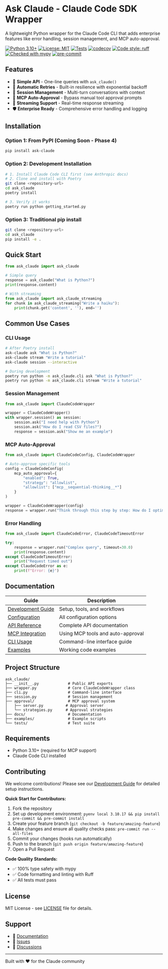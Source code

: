 # Ask Claude - Claude Code SDK Wrapper

A lightweight Python wrapper for the Claude Code CLI that adds enterprise features like error handling, session management, and MCP auto-approval.

[![Python 3.10+](https://img.shields.io/badge/python-3.10+-blue.svg)](https://www.python.org/downloads/)
[![License: MIT](https://img.shields.io/badge/License-MIT-yellow.svg)](https://opensource.org/licenses/MIT)
[![Tests](https://github.com/yourusername/ask-claude/actions/workflows/tests.yml/badge.svg)](https://github.com/yourusername/ask-claude/actions/workflows/tests.yml)
[![codecov](https://codecov.io/gh/yourusername/ask-claude/branch/main/graph/badge.svg)](https://codecov.io/gh/yourusername/ask-claude)
[![Code style: ruff](https://img.shields.io/badge/code%20style-ruff-000000.svg)](https://github.com/astral-sh/ruff)
[![Checked with mypy](https://img.shields.io/badge/mypy-checked-blue)](http://mypy-lang.org/)
[![pre-commit](https://img.shields.io/badge/pre--commit-enabled-brightgreen?logo=pre-commit)](https://github.com/pre-commit/pre-commit)

## Features

- 🚀 **Simple API** - One-line queries with `ask_claude()`
- 🔄 **Automatic Retries** - Built-in resilience with exponential backoff
- 💬 **Session Management** - Multi-turn conversations with context
- 🤖 **MCP Auto-Approval** - Bypass manual tool approval prompts
- 🌊 **Streaming Support** - Real-time response streaming
- 🛡️ **Enterprise Ready** - Comprehensive error handling and logging

## Installation

### Option 1: From PyPI (Coming Soon - Phase 4)
```bash
pip install ask-claude
```

### Option 2: Development Installation
```bash
# 1. Install Claude Code CLI first (see Anthropic docs)
# 2. Clone and install with Poetry
git clone <repository-url>
cd ask_claude
poetry install

# 3. Verify it works
poetry run python getting_started.py
```

### Option 3: Traditional pip install
```bash
git clone <repository-url>
cd ask_claude
pip install -e .
```

## Quick Start

```python
from ask_claude import ask_claude

# Simple query
response = ask_claude("What is Python?")
print(response.content)

# With streaming
from ask_claude import ask_claude_streaming
for chunk in ask_claude_streaming("Write a haiku"):
    print(chunk.get('content', ''), end='')
```

## Common Use Cases

### CLI Usage

```bash
# After Poetry install
ask-claude ask "What is Python?"
ask-claude stream "Write a tutorial"
ask-claude session --interactive

# During development
poetry run python -m ask_claude.cli ask "What is Python?"
poetry run python -m ask_claude.cli stream "Write a tutorial"


```

### Session Management

```python
from ask_claude import ClaudeCodeWrapper

wrapper = ClaudeCodeWrapper()
with wrapper.session() as session:
    session.ask("I need help with Python")
    session.ask("How do I read CSV files?")
    response = session.ask("Show me an example")
```

### MCP Auto-Approval

```python
from ask_claude import ClaudeCodeConfig, ClaudeCodeWrapper

# Auto-approve specific tools
config = ClaudeCodeConfig(
    mcp_auto_approval={
        "enabled": True,
        "strategy": "allowlist",
        "allowlist": ["mcp__sequential-thinking__*"]
    }
)

wrapper = ClaudeCodeWrapper(config)
response = wrapper.run("Think through this step by step: How do I optimize this code?")
```

### Error Handling

```python
from ask_claude import ClaudeCodeError, ClaudeCodeTimeoutError

try:
    response = wrapper.run("Complex query", timeout=30.0)
    print(response.content)
except ClaudeCodeTimeoutError:
    print("Request timed out")
except ClaudeCodeError as e:
    print(f"Error: {e}")
```

## Documentation

| Guide | Description |
|-------|-------------|
| [Development Guide](docs/development.md) | Setup, tools, and workflows |
| [Configuration](docs/configuration.md) | All configuration options |
| [API Reference](docs/api-reference.md) | Complete API documentation |
| [MCP Integration](docs/mcp-integration.md) | Using MCP tools and auto-approval |
| [CLI Usage](docs/cli-usage.md) | Command-line interface guide |
| [Examples](examples/) | Working code examples |

## Project Structure

```
ask_claude/
├── __init__.py             # Public API exports
├── wrapper.py              # Core ClaudeCodeWrapper class
├── cli.py                  # Command-line interface
├── session.py              # Session management
├── approval/               # MCP approval system
│   ├── server.py          # Approval server
│   └── strategies.py      # Approval strategies
├── docs/                   # Documentation
├── examples/               # Example scripts
└── tests/                  # Test suite
```

## Requirements

- Python 3.10+ (required for MCP support)
- Claude Code CLI installed

## Contributing

We welcome contributions! Please see our [Development Guide](docs/development.md) for detailed setup instructions.

**Quick Start for Contributors:**
1. Fork the repository
2. Set up development environment: `pyenv local 3.10.17 && pip install pre-commit && pre-commit install`
3. Create your feature branch (`git checkout -b feature/amazing-feature`)
4. Make changes and ensure all quality checks pass: `pre-commit run --all-files`
5. Commit your changes (hooks run automatically)
6. Push to the branch (`git push origin feature/amazing-feature`)
7. Open a Pull Request

**Code Quality Standards:**
- ✅ 100% type safety with mypy
- ✅ Code formatting and linting with Ruff
- ✅ All tests must pass

## License

MIT License - see [LICENSE](LICENSE) file for details.

## Support

- 📖 [Documentation](docs/)
- 🐛 [Issues](https://github.com/yourusername/ask_claude/issues)
- 💬 [Discussions](https://github.com/yourusername/ask_claude/discussions)

---

Built with ❤️ for the Claude community
